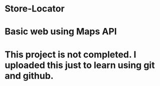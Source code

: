 # Store-Locator
# Basic web using Maps API

# This project is not completed. I uploaded this just to learn using git and github.
